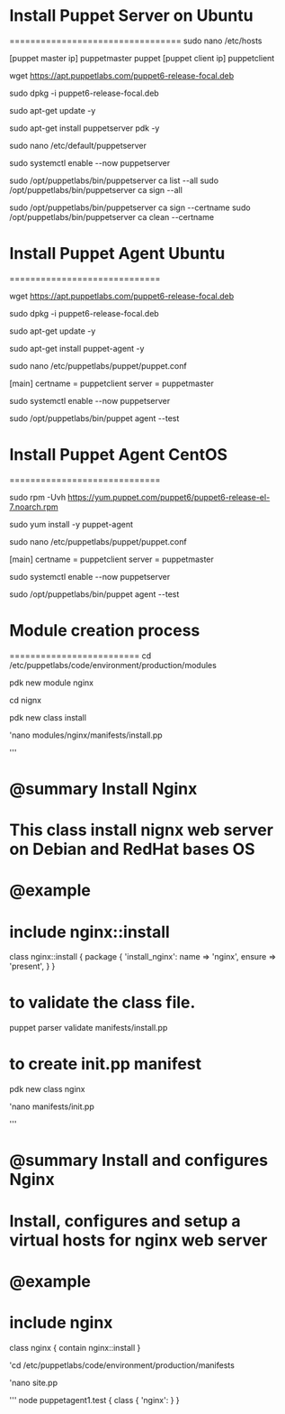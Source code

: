 # Install Puppet Server on Ubuntu
=================================
sudo nano /etc/hosts

[puppet master ip] puppetmaster puppet
[puppet client ip] puppetclient

wget https://apt.puppetlabs.com/puppet6-release-focal.deb

sudo dpkg -i puppet6-release-focal.deb

sudo apt-get update -y

sudo apt-get install puppetserver pdk -y

sudo nano /etc/default/puppetserver

sudo systemctl enable --now puppetserver

sudo /opt/puppetlabs/bin/puppetserver ca list --all
sudo /opt/puppetlabs/bin/puppetserver ca sign --all

sudo /opt/puppetlabs/bin/puppetserver ca sign --certname <Agent Name>
sudo /opt/puppetlabs/bin/puppetserver ca clean --certname <Agent Name>

# Install Puppet Agent Ubuntu
=============================

wget https://apt.puppetlabs.com/puppet6-release-focal.deb

sudo dpkg -i puppet6-release-focal.deb

sudo apt-get update -y

sudo apt-get install puppet-agent -y

sudo nano /etc/puppetlabs/puppet/puppet.conf

[main]
certname = puppetclient
server = puppetmaster

sudo systemctl enable --now puppetserver

sudo /opt/puppetlabs/bin/puppet agent --test


# Install Puppet Agent CentOS
=============================

sudo rpm -Uvh https://yum.puppet.com/puppet6/puppet6-release-el-7.noarch.rpm

sudo yum install -y puppet-agent

sudo nano /etc/puppetlabs/puppet/puppet.conf

[main]
certname = puppetclient
server = puppetmaster

sudo systemctl enable --now puppetserver

sudo /opt/puppetlabs/bin/puppet agent --test


# Module creation process
=========================
cd /etc/puppetlabs/code/environment/production/modules

pdk new module nginx

cd nignx

pdk new class install

'nano modules/nginx/manifests/install.pp

'''
# @summary Install Nginx
#
# This class install nignx web server on Debian and RedHat bases OS
#
# @example
#   include nginx::install
class nginx::install {
  package { 'install_nginx':
    name   => 'nginx',
    ensure => 'present',
  }
}

# to validate the class file.
puppet parser validate manifests/install.pp

# to create init.pp manifest
pdk new class nginx

'nano manifests/init.pp

'''
# @summary Install and configures Nginx
#
# Install, configures and setup a virtual hosts for nginx web server
#
# @example
#   include nginx
class nginx {
  contain nginx::install
}

'cd /etc/puppetlabs/code/environment/production/manifests

'nano site.pp

'''
node puppetagent1.test {
  class { 'nginx': }
}


